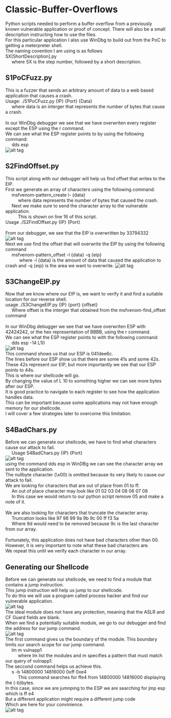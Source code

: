 # Classic-Buffer-Overflows<br/>

Python scripts needed to perform a buffer overflow from a previously known vulnerable application or proof of concept. There will also be a small description instructing how to use the files.<br/>
For this particular application I also use WinDbg to build out from the PoC to getting a meterpreter shell. <br/>
The naming covention I am using is as follows<br/>
SX[ShortDescription].py<br/>
&nbsp;&nbsp;&nbsp;&nbsp;&nbsp;where SX is the step number, followed by a short description.

## S1PoCFuzz.py
This is a fuzzer that sends an arbitrary amount of data to a web based application that causes a crash.<br/>
Usage: ./S1PoCFuzz.py {IP} {Port} {Data} <br/>
&nbsp;&nbsp;&nbsp;&nbsp;&nbsp;where data is an interger that represents the number of bytes that cause a crash.<br/>
<br/>
In our WinDbg debugger we see that we have overwriten every register except the ESP using the r command. <br/>
We can see what the ESP register points to by using the following command:<br/>
&nbsp;&nbsp;&nbsp;&nbsp;&nbsp;dds esp<br/>
![alt tag](https://github.com/ZeusBanda/Classic-Buffer-Overflows/blob/main/WinDbg-Images/S1Fuzz.png)<br/>

## S2FindOffset.py
This script along with our debugger will help us find offset that writes to the EIP.<br/>
First we generate an array of characters using the following command:<br/>
&nbsp;&nbsp;&nbsp;&nbsp;&nbsp;msfvenom-pattern_create l- {data}<br/>
&nbsp;&nbsp;&nbsp;&nbsp;&nbsp;&nbsp;&nbsp;&nbsp;&nbsp;&nbsp;where data represents the number of bytes that caused the crash.<br/>
&nbsp;&nbsp;&nbsp;&nbsp;&nbsp;Next we make sure to send the character array to the vulnerable application.<br/>
&nbsp;&nbsp;&nbsp;&nbsp;&nbsp;&nbsp;&nbsp;&nbsp;&nbsp;&nbsp;This is shown on line 16 of this script.<br/>
Usage ./S2FindOffset.py {IP} {Port}<br/>
<br/>
From our debugger, we see that the EIP is overwritten by 33794332
![alt tag](https://github.com/ZeusBanda/Classic-Buffer-Overflows/blob/main/WinDbg-Images/S2EIP.png)<br/>
Next we use find the offset that will overwrite the EIP by using the following command<br/>
&nbsp;&nbsp;&nbsp;&nbsp;&nbsp;msfvenom-pattern_offset -l {data} -q {eip}<br/>
&nbsp;&nbsp;&nbsp;&nbsp;&nbsp;&nbsp;&nbsp;&nbsp;&nbsp;&nbsp; where -l {data} is the amount of data that caused the application to crash and -q {eip} is the area we want to overwrite.
![alt tag](https://github.com/ZeusBanda/Classic-Buffer-Overflows/blob/main/WinDbg-Images/S2Offset.png)<br/>
## S3ChangeEIP.py
Now that we know where our EIP is, we want to verify it and find a suitable location for our reverse shell.<br/>
usage ./S3ChangeEIP.py {IP} {port} {offset}<br/>
&nbsp;&nbsp;&nbsp;&nbsp;&nbsp;Where offset is the interger that obtained from the msfvenom-find_offset command<br/>
<br/>
In our WinDbg debugger we see that we have overwriten ESP with 42424242, or the hex representation of BBBB, using the r command. <br/>
We can see what the ESP register points to with the following command:<br/>
&nbsp;&nbsp;&nbsp;&nbsp;&nbsp;dds esp -14 L10<br/>
![alt tag](https://github.com/ZeusBanda/Classic-Buffer-Overflows/blob/main/WinDbg-Images/S3EIPOverwrite.png)<br/>
This command shows us that our ESP is 041dee6c.<br/>
The lines before our ESP show us that there are some 41s and some 42s.<br/>
These 42s represent our EIP, but more importantly we see that our ESP points to 44s.<br/>
This is where our shellcode will go.<br/>
By changing the value of L 10 to something higher we can see more bytes after our ESP. <br/>
It is good practice to navigate to each register to see how the application handles data. <br/>
This can be important because some applications may not have enough memory for our shellcode.<br/>
I will cover a few strategies later to overcome this limitation.<br/>
## S4BadChars.py
Before we can generate our shellcode, we have to find what characters cause our attack to fail.<br/>
&nbsp;&nbsp;&nbsp;&nbsp;&nbsp;Usage S4BadChars.py {IP} {Port}<br/>
![alt tag](https://github.com/ZeusBanda/Classic-Buffer-Overflows/blob/main/WinDbg-Images/S4BadChars.png)<br/>
using the command dds esp in WinDBg we can see the character array we sent to the application.<br/>
The nullbyte character (\x00) is omitted because its very likely to cause our attack to fail.<br/>
We are looking for characters that are out of place from 01 to ff.<br/>
&nbsp;&nbsp;&nbsp;&nbsp;&nbsp;An out of place character may look like 01 02 03 04 08 06 07 08<br/>
&nbsp;&nbsp;&nbsp;&nbsp;&nbsp;In this case we would return to our python script remove 05 and make a note of it.<br/>
<br/>
We are also looking for characters that truncate the character array.<br/>
&nbsp;&nbsp;&nbsp;&nbsp;&nbsp;Truncation looks like 97 98 99 9a 9b 9c 00 ff f3 5a<br/>
&nbsp;&nbsp;&nbsp;&nbsp;&nbsp;Where 9d would need to be removed because 9c is the last character from our array.<br/>
<br/>
Fortunately, this application does not have bad characters other than 00.<br/>
However, it is very important to note what these bad characters are.<br/>
We repeat this until we verify each character in our array.<br/>
## Generating our Shellcode
Before we can generate our shellcode, we need to find a module that contains a jump instruction.<br/>
This jump instruction will help us jump to our shellcode.<br/>
To do this we will use a program called process hacker and find our vulnerable application.<br/>
![alt tag](https://github.com/ZeusBanda/Classic-Buffer-Overflows/blob/main/WinDbg-Images/S4Modules.png)<br/>
The ideal module does not have any protection, meaning that the ASLR and CF Guard fields are blank.<br/>
When we find a potentially suitable module, we go to our debugger and find the address for our jump command.<br/>
![alt tag](https://github.com/ZeusBanda/Classic-Buffer-Overflows/blob/main/WinDbg-Images/S4JMPESP.png)<br/>
The first command gives us the boundary of the module. This boundary limits our search scope for our jump command.<br/>
&nbsp;&nbsp;&nbsp;&nbsp;&nbsp;lm m vulnapp1<br/>
&nbsp;&nbsp;&nbsp;&nbsp;&nbsp;&nbsp;&nbsp;&nbsp;&nbsp;&nbsp;where lm list the modules and m specifies a pattern that must match our query of vulnapp1.<br/>
The seccond command helps us achieve this.<br/>
&nbsp;&nbsp;&nbsp;&nbsp;&nbsp;s -b 14800000 14816000 0xff 0xe4<br/>
&nbsp;&nbsp;&nbsp;&nbsp;&nbsp;&nbsp;&nbsp;&nbsp;&nbsp;&nbsp;This command searches for ffe4 from 14800000 14816000 displaying the (-b)bytes.<br/>
In this case, since we are jumnping to the ESP we are searching for jmp esp which is ff e4<br/>
But a different application might require a different jump code<br/>
Which are here for your convinience. <br/>
![alt tag](https://github.com/ZeusBanda/Classic-Buffer-Overflows/blob/main/WinDbg-Images/S4JMPCodes.png)<br/>
&nbsp;&nbsp;&nbsp;&nbsp;&nbsp;
